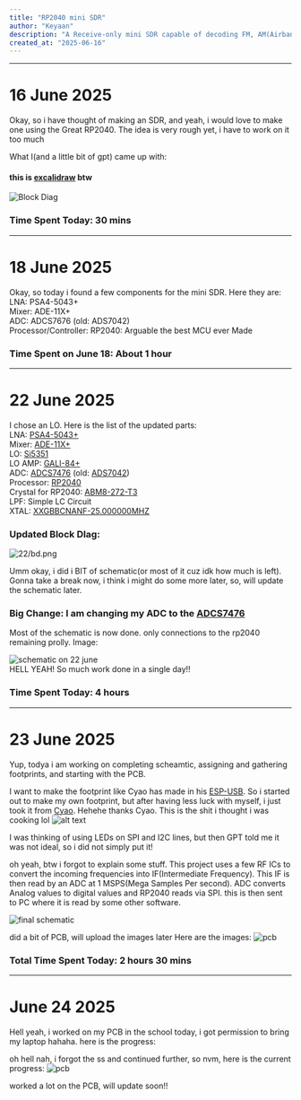 ```yaml
---
title: "RP2040 mini SDR"
author: "Keyaan"
description: "A Receive-only mini SDR capable of decoding FM, AM(Airband) and NOAA APT"
created_at: "2025-06-16"
---
```

----
# 16 June 2025

Okay, so i have thought of making an SDR, and yeah, i would love to make one using the Great RP2040. The idea is very rough yet, i have to work on it too much

What I(and a little bit of gpt) came up with:
#### this is [excalidraw](https://excalidraw.com) btw

![Block Diag](images/16/bd.png)


### Time Spent Today: 30 mins
----
# 18 June 2025

Okay, so today i found a few components for the mini SDR. Here they are:  
LNA: PSA4-5043+  
Mixer: ADE-11X+  
ADC: ADCS7676 (old: ADS7042)  
Processor/Controller: RP2040: Arguable the best MCU ever Made  

### Time Spent on June 18: About 1 hour
----
# 22 June 2025

I chose an LO. Here is the list of the updated parts:  
LNA: [PSA4-5043+](https://www.lcsc.com/product-detail/RF-Amplifiers_Mini-Circuits-PSA4-5043_C5240848.html)  
Mixer: [ADE-11X+](https://lcsc.com/product-detail/RF-Mixers_Mini-Circuits-ADE-11X_C3176636.html)  
LO: [Si5351](https://www.lcsc.com/product-detail/Clock-Generators-PLLs-Frequency-Synthesizers_SKYWORKS-SILICON-LABS-SI5351A-B-GTR_C504891.html)  
LO AMP: [GALI-84+](https://lcsc.com/product-detail/RF-Amplifiers_Mini-Circuits-GALI-84_C3193261.html)  
ADC: [ADCS7476](https://lcsc.com/product-detail/Analog-to-Digital-Converters-ADC_Texas-Instruments-ADCS7476AIMFX-NOPB_C91530.html) (old: [ADS7042](https://lcsc.com/product-detail/Analog-to-Digital-Converters-ADC_Texas-Instruments-ADS7042IDCUR_C701641.html))  
Processor: [RP2040](https://www.lcsc.com/product-detail/Microcontrollers-MCU-MPU-SOC_Raspberry-Pi-RP2040_C2040.html)  
Crystal for RP2040: [ABM8-272-T3](https://lcsc.com/product-detail/Crystals_Abracon-LLC-ABM8-272-T3_C20625731.html)   
LPF: Simple LC Circuit  
XTAL: [XXGBBCNANF-25.000000MHZ
](https://lcsc.com/product-detail/Crystals_TAITIEN-Elec-XXGBBCNANF-25-000000MHZ_C521601.html)  

### Updated Block DIag:
![22/bd.png](/images/22/bd.png)

Umm okay, i did i BIT of schematic(or most of it cuz idk how much is left). Gonna take a break now, i think i might do some more later, so, will update the schematic later.

### Big Change: I am changing my ADC to the [ADCS7476](https://lcsc.com/product-detail/Analog-to-Digital-Converters-ADC_Texas-Instruments-ADCS7476AIMFX-NOPB_C91530.html)

Most of the schematic is now done. only connections to the rp2040 remaining prolly. Image:

![schematic on 22 june](/images/22/schematic.png)  
HELL YEAH! So much work done in a single day!!  

### Time Spent Today: 4 hours
----


# 23 June 2025

Yup, todya i am working on completing scheamtic, assigning and gathering footprints, and starting with the PCB. 

I want to make the footprint like Cyao has made in his [ESP-USB](https://github.com/cheyao/esp-usb). So i started out to make my own footprint, but after having less luck with myself, i just took it from [Cyao](https://github.com/cheyao/esp-usb/tree/main/hardware/esp-usb-lib.pretty). Hehehe thanks Cyao. This is the shit i thought i was cooking lol
![alt text](images/23/failed_usb.png)

I was thinking of using LEDs on SPI and I2C lines, but then GPT told me it was not ideal, so i did not simply put it!

oh yeah, btw i forgot to explain some stuff. This project uses a few RF ICs to convert the incoming frequencies into IF(Intermediate Frequency). This IF is then read by an ADC at 1 MSPS(Mega Samples Per second). ADC converts Analog values to digital values and RP2040 reads via SPI. this is then sent to PC where it is read by some other software.

![final schematic](/images/23/schematic_final.png)

did a bit of PCB, will upload the images later
Here are the images: 
![pcb](/images/23/pcb.png)

### Total Time Spent Today: 2 hours 30 mins
----
# June 24 2025

Hell yeah, i worked on my PCB in the school today, i got permission to bring my laptop hahaha. here is the progress:

oh hell nah, i forgot the ss and continued further, so nvm, here is the current progress:
![pcb](/images/24/pcb.png)


worked a lot on the PCB, will update soon!!

